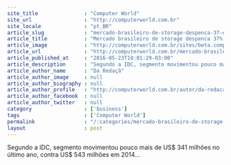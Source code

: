 ```yaml
---
site_title               : "Computer World"
site_url                 : "http://computerworld.com.br"
site_locale              : "pt_BR"
article_slug             : "mercado-brasileiro-de-storage-despenca-37-em-2015"
article_title            : "Mercado brasileiro de storage despenca 37% em 2015"
article_image            : "http://computerworld.com.br/sites/beta.computerworld.com.br/files/news_articles/queda_mercado_crise.jpg"
article_url              : "http://computerworld.com.br/mercado-brasileiro-de-storage-despenca-37-em-2015"
article_published_at     : "2016-05-23T18:01:29-03:00"
article_description      : "Segundo a IDC, segmento movimentou pouco mais de US$ 341 milhões no último ano, contra US$ 543 milhões em 2014..."
article_author_name      : "Da Redaçã"
article_author_image     : null
article_author_biography : null
article_author_profile   : "http://computerworld.com.br/autor/da-redacao"
article_author_facebook  : null
article_author_twitter   : null
category                 : ['business']
tags                     : ['Computer World']
permalink                : "/:categories/mercado-brasileiro-de-storage-despenca-37-em-2015/"
layout                   : post
---
```


Segundo a IDC, segmento movimentou pouco mais de US$ 341 milhões no último ano, contra US$ 543 milhões em 2014...
